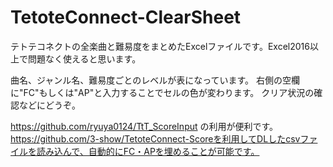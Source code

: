 # TetoteConnect-ClearSheet
テトテコネクトの全楽曲と難易度をまとめたExcelファイルです。Excel2016以上で問題なく使えると思います。

曲名、ジャンル名、難易度ごとのレベルが表になっています。
右側の空欄に"FC"もしくは"AP"と入力することでセルの色が変わります。
クリア状況の確認などにどうぞ。

https://github.com/ryuya0124/TtT_ScoreInput の利用が便利です。
https://github.com/3-show/TetoteConnect-Scoreを利用してDLしたcsvファイルを読み込んで、自動的にFC・APを埋めることが可能です。
